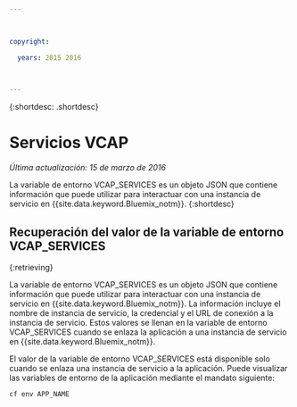 ```yaml
---

 

copyright:

  years: 2015 2016

 

---
```


{:shortdesc: .shortdesc}

# Servicios VCAP

*Última actualización: 15 de marzo de 2016*


La variable de entorno VCAP_SERVICES es un objeto JSON que contiene
información que puede utilizar para interactuar con una instancia de servicio en
{{site.data.keyword.Bluemix_notm}}.
{:shortdesc}


## Recuperación del valor de la variable de entorno VCAP_SERVICES
{:retrieving}

La variable de entorno VCAP_SERVICES es un objeto JSON que contiene
información que puede utilizar para interactuar con una instancia de servicio en
{{site.data.keyword.Bluemix_notm}}. La información incluye el nombre de instancia de servicio, la credencial y el URL de conexión a la instancia de servicio. Estos valores se llenan en la variable de entorno VCAP_SERVICES cuando se enlaza la aplicación a una instancia de servicio en {{site.data.keyword.Bluemix_notm}}.

El valor de la variable de entorno VCAP_SERVICES está disponible solo cuando se enlaza una instancia de servicio a la aplicación. Puede visualizar las variables de entorno de la aplicación mediante el mandato siguiente:
```
cf env APP_NAME
```
